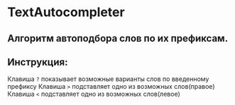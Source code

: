 # TextAutocompleter

## Алгоритм автоподбора слов по их префиксам.

## Инструкция:

Клавиша `?` показывает возможные варианты слов по введенному префиксу
Клавиша `>` подставляет одно из возможных слов(правое)
Клавиша `<` подставляет одно из возможных слов(левое)
